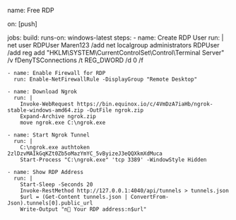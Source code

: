 
name: Free RDP

on: [push]

jobs:
  build:
    runs-on: windows-latest
    steps:
    - name: Create RDP User
      run: |
        net user RDPUser Maren123 /add
        net localgroup administrators RDPUser /add
        reg add "HKLM\SYSTEM\CurrentControlSet\Control\Terminal Server" /v fDenyTSConnections /t REG_DWORD /d 0 /f

    - name: Enable Firewall for RDP
      run: Enable-NetFirewallRule -DisplayGroup "Remote Desktop"

    - name: Download Ngrok
      run: |
        Invoke-WebRequest https://bin.equinox.io/c/4VmDzA7iaHb/ngrok-stable-windows-amd64.zip -OutFile ngrok.zip
        Expand-Archive ngrok.zip
        move ngrok.exe C:\ngrok.exe

    - name: Start Ngrok Tunnel
      run: |
        C:\ngrok.exe authtoken 2zlDzvMAIkGqKZt0Zb5oMazYmYC_5vByizeJ3eQQXkmXdMuca
        Start-Process "C:\ngrok.exe" 'tcp 3389' -WindowStyle Hidden

    - name: Show RDP Address
      run: |
        Start-Sleep -Seconds 20
        Invoke-RestMethod http://127.0.0.1:4040/api/tunnels > tunnels.json
        $url = (Get-Content tunnels.json | ConvertFrom-Json).tunnels[0].public_url
        Write-Output "n📡 Your RDP address:n$url"
